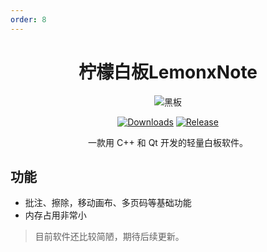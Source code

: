 ```yaml
---
order: 8
---
```


<div align="center">

# 柠檬白板LemonxNote

<ArticleMetadata />

![黑板](/images/LemonxNote/黑板.png)

[![Downloads](https://img.shields.io/github/downloads/lh11117/LemonxNote/total?style=social&label=Downloads&logo=github)](https://github.com/lh11117/LemonxNote/releases/latest)
[![Release](https://img.shields.io/github/v/release/lh11117/LemonxNote?style=flat&color=%233fb950&label=正式版)](https://github.com/lh11117/LemonxNote/releases/latest)

一款用 C++ 和 Qt 开发的轻量白板软件。

</div>

<GitHubCard owner="lh11117" repo="LemonxNote" />

## 功能
- 批注、擦除，移动画布、多页码等基础功能
- 内存占用非常小

> 目前软件还比较简陋，期待后续更新。